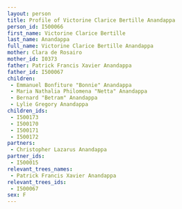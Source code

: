 ```yaml
---
layout: person
title: Profile of Victorine Clarice Bertille Anandappa
person_id: I500066
first_name: Victorine Clarice Bertille
last_name: Anandappa
full_name: Victorine Clarice Bertille Anandappa
mother: Clara de Rosairo
mother_id: I0373
father: Patrick Francis Xavier Anandappa
father_id: I500067
children:
 - Emmanuel Bonfiture "Bonnie" Anandappa
 - Maria Nathalia Philomena "Netta" Anandappa
 - Bernard "Betram" Anandappa
 - Lylie Gregory Anandappa
children_ids:
 - I500173
 - I500170
 - I500171
 - I500172
partners:
 - Christopher Lazarus Anandappa
partner_ids:
 - I500015
relevant_trees_names:
 - Patrick Francis Xavier Anandappa
relevant_trees_ids:
 - I500067
sex: F
---
```


